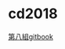 # cd2018
<p><a href="https://www.gitbook.com/book/s40523220/cd2018/details">第八組gitbook</a></p>
<p><a href="https://www.youtube.com/channel/UCytJmboUapLhg4nrki_kJRQ/videos"></a></p>
